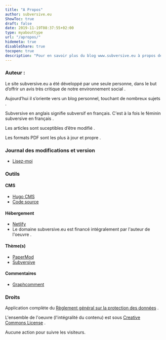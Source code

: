 ```yaml
---
title: "A Propos"
author: subversive.eu
ShowToc: true
draft: false
date: 2019-11-19T08:37:55+02:00
type: myabouttype
url: "/apropos/"
hidemeta: true
disableShare: true
tocopen: true
description: "Pour en savoir plus du blog www.subversive.eu à propos des outils comme : Hébergement, Financement, Développement. Ainsi que vos droits. Tout savoir sur le site, de l'origine à la conception."
---
```


### Auteur :

Le site subversive.eu a été développé par une seule personne, dans le but d’offrir un avis très critique de notre environnement social .  

Aujourd’hui il s’oriente vers un blog personnel, touchant de nombreux sujets .

Subversive en anglais signifie subversif en français. C'est à la fois le féminin subversive en français .

Les articles sont suceptibles d’être modifié .

Les formats PDF sont les plus à jour et propre .

### Journal des modifications et version

* [Lisez-moi](https://github.com/subversive-eu/site/releases)

### Outils

#### CMS

* [Hugo CMS](https://gohugo.io)
* [Code source](https://github.com/subversive-eu/site)

#### Hébergement

* [Netlify](https://netlify.com)
* Le domaine subversive.eu est financé intégralement par l'auteur de l'oeuvre .

#### Thème(s)

* [PaperMod](https://github.com/adityatelange/hugo-PaperMod/)
* [Subversive](https://github.com/subversive-eu/hugo-subversive/#readme)

#### Commentaires

* [Graphcomment](https://graphcomment.com/)

### Droits

Application complète du [Règlement général sur la protection des données](https://gohugo.io/about/hugo-and-gdpr/) .

L'ensemble de l'oeuvre (l'intégralité du contenu) est sous [Creative Commons License](https://creativecommons.org/licenses/by-nc/4.0/deed.fr) .

Aucune action pour suivre les visiteurs.






